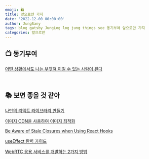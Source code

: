 ```yaml
---
emoji: 🛍️
title: 앞으로만 가지
date: '2022-12-00 00:00:00'
author: JungSany
tags: blog gatsby JungLog log jung things see 동기부여 앞으로만 가지
categories: 앞으로만
---
```


## 📺 동기부여

[어떤 상황에서도 나는 부딪혀 이길 수 있는 사람이 된다](https://www.youtube.com/watch?v=I7-O1z8w9c8)

<br/>

## 📚 보면 좋을 것 같아

[나만의 리액트 라이브러리 만들기](https://bluewings.github.io/build-your-own-react/)

[이미지 CDN을 사용하여 이미지 최적화](https://web.dev/i18n/ko/image-cdns/)

[Be Aware of Stale Closures when Using React Hooks](https://dmitripavlutin.com/react-hooks-stale-closures/)

[useEffect 완벽 가이드](https://overreacted.io/ko/a-complete-guide-to-useeffect/)

[WebRTC 응용 서비스를 개발하는 2가지 방법](https://tech.kakaoenterprise.com/121)

<br/>

```toc

```

